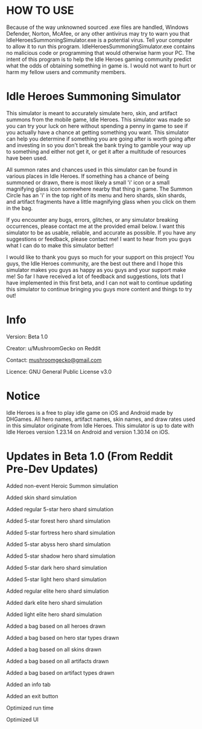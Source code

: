 # HOW TO USE
Because of the way unknowned sourced .exe files are handled, Windows Defender, Norton, McAfee, or any other antivirus may try to warn you that IdleHeroesSummoningSimulator.exe is a potential virus. Tell your computer to allow it to run this program. IdleHeroesSummoningSimulator.exe contains no malicious code or programming that would otherwise harm your PC. The intent of this program is to help the Idle Heroes gaming community predict what the odds of obtaining something in game is. I would not want to hurt or harm my fellow users and community members.

# Idle Heroes Summoning Simulator
This simulator is meant to accurately simulate hero, skin, and artifact summons from the mobile game, Idle Heroes. This simulator was made so you can try your luck on here without spending a penny in game to see if you actually have a chance at getting something you want. This simulator can help you determine if something you are going after is worth going after and investing in so you don't break the bank trying to gamble your way up to something and either not get it, or get it after a multitude of resources have been used.

All summon rates and chances used in this simulator can be found in various places in Idle Heroes. If something has a chance of being summoned or drawn, there is most likely a small 'i' icon or a small magnifying glass icon somewhere nearby that thing in game. The Summon Circle has an 'i' in the top right of its menu and hero shards, skin shards, and artifact fragments have a little magnifying glass when you click on them in the bag.

If you encounter any bugs, errors, glitches, or any simulator breaking occurrences, please contact me at the provided email below. I want this simulator to be as usable, reliable, and accurate as possible. If you have any suggestions or feedback, please contact me! I want to hear from you guys what I can do to make this simulator better!

I would like to thank you guys so much for your support on this project! You guys, the Idle Heroes community, are the best out there and I hope this simulator makes you guys as happy as you guys and your support make me! So far I have received a lot of feedback and suggestions, lots that I have implemented in this first beta, and I can not wait to continue updating this simulator to continue bringing you guys more content and things to try out!

# Info
Version: Beta 1.0

Creator: u/MushroomGecko on Reddit

Contact: mushroomgecko@gmail.com

Licence: GNU General Public License v3.0

# Notice
Idle Heroes is a free to play idle game on iOS and Android made by DHGames. All hero names, artifact names, skin names, and draw rates used in this simulator originate from Idle Heroes. This simulator is up to date with Idle Heroes version 1.23.14 on Android and version 1.30.14 on iOS.

# Updates in Beta 1.0 (From Reddit Pre-Dev Updates)
Added non-event Heroic Summon simulation

Added skin shard simulation

Added regular 5-star hero shard simulation

Added 5-star forest hero shard simulation

Added 5-star fortress hero shard simulation

Added 5-star abyss hero shard simulation

Added 5-star shadow hero shard simulation

Added 5-star dark hero shard simulation

Added 5-star light hero shard simulation

Added regular elite hero shard simulation

Added dark elite hero shard simulation

Added light elite hero shard simulation

Added a bag based on all heroes drawn

Added a bag based on hero star types drawn

Added a bag based on all skins drawn

Added a bag based on all artifacts drawn

Added a bag based on artifact types drawn

Added an info tab

Added an exit button

Optimized run time

Optimized UI
